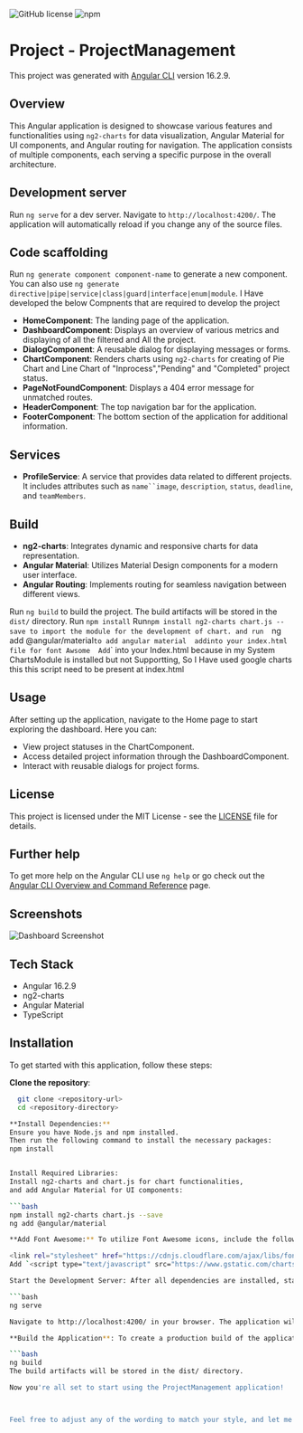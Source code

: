 
![GitHub license](https://img.shields.io/badge/license-MIT-blue.svg)
![npm](https://img.shields.io/npm/v/ng2-charts.svg)

# Project - ProjectManagement

This project was generated with [Angular CLI](https://github.com/angular/angular-cli) version 16.2.9.

## Overview

This Angular application is designed to showcase various features and functionalities using `ng2-charts` for data visualization, Angular Material for UI components, and Angular routing for navigation. The application consists of multiple components, each serving a specific purpose in the overall architecture.

## Development server

Run `ng serve` for a dev server. Navigate to `http://localhost:4200/`. The application will automatically reload if you change any of the source files.

## Code scaffolding

Run `ng generate component component-name` to generate a new component. You can also use `ng generate directive|pipe|service|class|guard|interface|enum|module`.
I Have developed the below Compnents that are required to develop the project
- **HomeComponent**: The landing page of the application.
- **DashboardComponent**: Displays an overview of various metrics and displaying of all the filtered and All the project.
- **DialogComponent**: A reusable dialog for displaying messages or forms.
- **ChartComponent**: Renders charts using `ng2-charts` for creating of Pie Chart and Line Chart of "Inprocess","Pending" and "Completed" project status.
- **PageNotFoundComponent**: Displays a 404 error message for unmatched routes.
- **HeaderComponent**: The top navigation bar for the application.
- **FooterComponent**: The bottom section of the application for additional information.
  
 ## Services

- **ProfileService**: A service that provides data related to different projects. It includes attributes such as `name``image`, `description`, `status`, `deadline`, and `teamMembers`. 

## Build

- **ng2-charts**: Integrates dynamic and responsive charts for data representation.
- **Angular Material**: Utilizes Material Design components for a modern user interface.
- **Angular Routing**: Implements routing for seamless navigation between different views.

Run `ng build` to build the project. The build artifacts will be stored in the `dist/` directory.
Run `npm install` 
Run`npm install ng2-charts chart.js --save to import the module for the development of chart.
and run  `ng add @angular/material` to add angular material 
add `<link rel="stylesheet" href="https://cdnjs.cloudflare.com/ajax/libs/font-awesome/6.0.0-beta3/css/all.min.css">`
into your index.html file for font Awsome 
Add `<script type="text/javascript" src="https://www.gstatic.com/charts/loader.js"></script>` into your Index.html
because in my System ChartsModule is installed but not Supportting, So I Have used google charts this this script need to be present at index.html

## Usage

After setting up the application, navigate to the Home page to start exploring the dashboard. Here you can:
- View project statuses in the ChartComponent.
- Access detailed project information through the DashboardComponent.
- Interact with reusable dialogs for project forms.
## License

This project is licensed under the MIT License - see the [LICENSE](LICENSE) file for details.


## Further help

To get more help on the Angular CLI use `ng help` or go check out the [Angular CLI Overview and Command Reference](https://angular.io/cli) page.

## Screenshots

![Dashboard Screenshot]()

## Tech Stack
- Angular 16.2.9
- ng2-charts
- Angular Material
- TypeScript



## Installation

To get started with this application, follow these steps:

 
  

**Clone the repository**:
 ```bash
   git clone <repository-url>
   cd <repository-directory>

**Install Dependencies:**
Ensure you have Node.js and npm installed.
Then run the following command to install the necessary packages:
npm install


Install Required Libraries:
Install ng2-charts and chart.js for chart functionalities,
and add Angular Material for UI components:

```bash
npm install ng2-charts chart.js --save
ng add @angular/material

**Add Font Awesome:** To utilize Font Awesome icons, include the following line in your index.html file:

<link rel="stylesheet" href="https://cdnjs.cloudflare.com/ajax/libs/font-awesome/6.0.0-beta3/css/all.min.css">
Add `<script type="text/javascript" src="https://www.gstatic.com/charts/loader.js"></script>` into your Index.html

Start the Development Server: After all dependencies are installed, start the Angular development server:

```bash
ng serve

Navigate to http://localhost:4200/ in your browser. The application will automatically reload if you change any of the source files.

**Build the Application**: To create a production build of the application, run:

```bash
ng build
The build artifacts will be stored in the dist/ directory.

Now you're all set to start using the ProjectManagement application!



Feel free to adjust any of the wording to match your style, and let me know if there's anything else you want to add or modi

